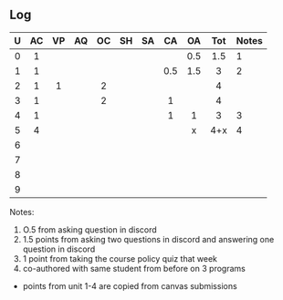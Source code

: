 ## Log ##

| U | AC | VP | AQ | OC | SH | SA | CA | OA | Tot | Notes
|:-:|:--:|:--:|:--:|:--:|:--:|:--:|:--:|:--:|:---:|:--------
| 0 |  1 |    |    |    |    |    |    | 0.5| 1.5 | 1
| 1 |  1 |    |    |    |    |    | 0.5| 1.5|  3  | 2
| 2 |  1 |  1 |    |  2 |    |    |    |    |  4  |
| 3 |  1 |    |    |  2 |    |    |  1 |    |  4  |
| 4 |  1 |    |    |    |    |    |  1 |  1 |  3  | 3
| 5 |  4 |    |    |    |    |    |    |  x | 4+x | 4
| 6 |
| 7 | 
| 8 | 
| 9 |

Notes:
1. O.5 from asking question in discord
2. 1.5 points from asking two questions in discord and answering one question in discord
3. 1 point from taking the course policy quiz that week
4. co-authored with same student from before on 3 programs

+ points from unit 1-4 are copied from canvas submissions